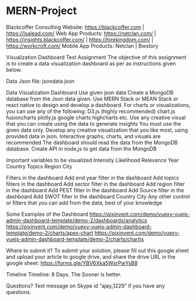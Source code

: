 # MERN-Project
Blackcoffer
Consulting Website:  https://blackcoffer.com | https://lsalead.com/
Web App Products: https://netclan.com/ | https://insights.blackcoffer.com/ | https://hirekingdom.com/ | https://workcroft.com/
Mobile App Products: Netclan | Bwstory


Visualization Dashboard
Test Assignment 
The objective of this assignment is to create a data visualization dashboard as per as instructions given below. 

Data
Json file: jsondata.json

Data Visualization Dashboard
Use given json data
Create a MongoDB database from the Json data given.
Use MERN Stack or MEAN Stack or react native to design and develop a dashboard. 
For charts or visualizations, you can use any of the following:
D3.js (highly recommended) 
chart.js
fusioncharts
plotly.js
google charts
highcharts
etc.
Use any creative visual that you can create using the data to generate insights
You must use the given data only.
Develop any creative visualization that you like most, using provided data in json.
Interactive graphs, charts, and visuals are recommended
The dashboard should read the data from the MongoDB database.
Create API in node,js to get data from the MongoDB

Important variables to be visualized
Intensity
Likelihood
Relevance
Year
Country
Topics
Region
City 

Filters in the dashboard
Add end year filter in the dashboard
Add topics filters in the dashboard
Add sector filter in the dashboard
Add region filter in the dashboard
Add PEST filter in the dashboard
Add Source filter in the dashboard
Add SWOT filter in the dashboard
Country
City
Any other control or filters that you can add from the data, best of your knowledge 

Some Examples of the Dashboard
https://pixinvent.com/demo/vuexy-vuejs-admin-dashboard-template/demo-2/dashboards/analytics 
https://pixinvent.com/demo/vuexy-vuejs-admin-dashboard-template/demo-2/charts/apex-chart 
https://pixinvent.com/demo/vuexy-vuejs-admin-dashboard-template/demo-2/charts/chartjs 

Where to submit it?
To submit your solution, please fill out this google sheet and upload your article to google drive, and share the drive URL in the google sheet:  https://forms.gle/YBV6Xka5WsrPwYsB8    

Timeline
Timeline: 8 Days. The Sooner is better. 

Questions?
Text message on Skype id “ajay_1229” if you have any questions. 





